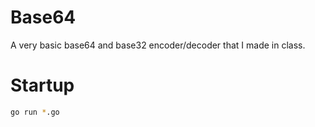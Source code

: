 # Base64
A very basic base64 and base32 encoder/decoder that I made in class.

# Startup
```sh
go run *.go
```
